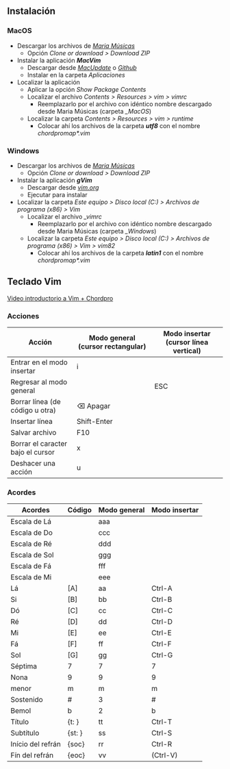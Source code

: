 ## Instalación

### MacOS

- Descargar los archivos de *[Maria Músicas](https://github.com/mariamusicas/vim)*
  - Opción *Clone or download > Download ZIP*
- Instalar la aplicación ***MacVim***
  - Descargar desde *[MacUpdate](https://www.macupdate.com/app/mac/25988/macvim)* o *[Github](https://github.com/macvim-dev/macvim/releases)*
  - Instalar en la carpeta *Aplicaciones*
- Localizar la aplicación 
  - Aplicar la opción *Show Package Contents*
  - Localizar el archivo *Contents > Resources > vim > vimrc*
    - Reemplazarlo por el archivo con idéntico nombre descargado desde Maria Músicas (carpeta *\_MacOS*)
  - Localizar la carpeta *Contents > Resources > vim > runtime*
    - Colocar ahí los archivos de la carpeta ***utf8*** con el nombre *chordpromap\*.vim*

### Windows 

- Descargar los archivos de *[Maria Músicas](https://github.com/mariamusicas/vim)*
  - Opción *Clone or download > Download ZIP*
- Instalar la aplicación ***gVim***
  - Descargar desde *[vim.org](https://www.vim.org/download.php#pc)*
  - Ejecutar para instalar
- Localizar la carpeta *Este equipo > Disco local (C:) > Archivos de programa (x86) > Vim*
  - Localizar el archivo *_vimrc*
    - Reemplazarlo por el archivo con idéntico nombre descargado desde Maria Músicas (carpeta *\_Windows*)
  - Localizar la carpeta *Este equipo > Disco local (C:) > Archivos de programa (x86) > Vim > vim82*
    - Colocar ahí los archivos de la carpeta ***latin1*** con el nombre *chordpromap\*.vim*

## Teclado Vim

[Video introductorio a Vim + Chordpro](https://youtu.be/b0c4IOwtpnc)

### Acciones

| Acción    | Modo general (cursor rectangular) | Modo insertar (cursor línea vertical) |
|-----------------------------------------|----------------------|----------------------|
| Entrar en el modo insertar              | i                    |                      |
| Regresar al modo general                |                      | ESC                  |
| Borrar línea (de código u otra)         | ⌫ Apagar             |                      |
| Insertar línea                          | Shift-Enter          |                      |
| Salvar archivo                          | F10                  |                      |
| Borrar el caracter bajo el cursor       | x                    |                      |
| Deshacer una acción                     | u                    |                      |

### Acordes

| Acordes           | Código | Modo general | Modo insertar |
| ----------------- | ------ | ------------ | ------------- |
| Escala de Lá      |        | aaa          |               |
| Escala de Do      |        | ccc          |               |
| Escala de Ré      |        | ddd          |               |
| Escala de Sol     |        | ggg          |               |
| Escala de Fá      |        | fff          |               |
| Escala de Mi      |        | eee          |               |
| Lá                | [A]    | aa           | Ctrl-A        |
| Si                | [B]    | bb           | Ctrl-B        |
| Dó                | [C]    | cc           | Ctrl-C        |
| Ré                | [D]    | dd           | Ctrl-D        |
| Mi                | [E]    | ee           | Ctrl-E        |
| Fá                | [F]    | ff           | Ctrl-F        |
| Sol               | [G]    | gg           | Ctrl-G        |
| Séptima           | 7      | 7            | 7             |
| Nona              | 9      | 9            | 9             |
| menor             | m      | m            | m             |
| Sostenido         | #      | 3            | #             |
| Bemol             | b      | 2            | b             |
| Título            | {t: }  | tt           | Ctrl-T        |
| Subtítulo         | {st: } | ss           | Ctrl-S        |
| Início del refrán | {soc}  | rr           | Ctrl-R        |
| Fín del refrán    | {eoc}  | vv           | (Ctrl-V)      |
